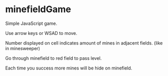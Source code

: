 # minefieldGame
Simple JavaScript game.

Use arrow keys or WSAD to move.

Number displayed on cell indicates amount of mines in adjacent fields. (like in minesweeper)

Go through minefield to red field to pass level.

Each time you success more mines will be hide on minefield.
